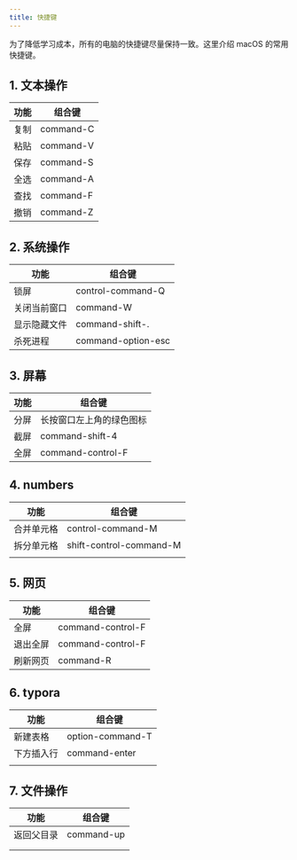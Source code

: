 ```yaml
---
title: 快捷键
---
```


为了降低学习成本，所有的电脑的快捷键尽量保持一致。这里介绍 macOS 的常用快捷键。

## 1. 文本操作

| 功能 | 组合键    |
| ---- | --------- |
| 复制 | command-C |
| 粘贴 | command-V |
| 保存 | command-S |
| 全选 | command-A |
| 查找 | command-F |
| 撤销 | command-Z |

## 2. 系统操作

| 功能         | 组合键             |
| ------------ | ------------------ |
| 锁屏         | control-command-Q  |
| 关闭当前窗口 | command-W          |
| 显示隐藏文件 | command-shift-.    |
| 杀死进程     | command-option-esc |

## 3. 屏幕

| 功能 | 组合键                   |
| ---- | ------------------------ |
| 分屏 | 长按窗口左上角的绿色图标 |
| 截屏 | command-shift-4          |
| 全屏 | command-control-F        |

## 4. numbers

| 功能       | 组合键                  |
| ---------- | ----------------------- |
| 合并单元格 | control-command-M       |
| 拆分单元格 | shift-control-command-M |
|            |                         |

## 5. 网页

| 功能     | 组合键            |
| -------- | ----------------- |
| 全屏     | command-control-F |
| 退出全屏 | command-control-F |
| 刷新网页 | command-R         |



## 6. typora

| 功能       | 组合键           |
| ---------- | ---------------- |
| 新建表格   | option-command-T |
| 下方插入行 | command-enter    |
|            |                  |

## 7. 文件操作

| 功能       | 组合键     |
| ---------- | ---------- |
| 返回父目录 | command-up |
|            |            |
|            |            |

